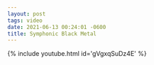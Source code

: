 ```yaml
---
layout: post
tags: video
date: 2021-06-13 00:24:01 -0600
title: Symphonic Black Metal
---
```

{% include youtube.html id='gVgxqSuDz4E' %}
